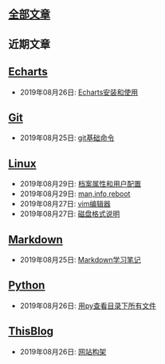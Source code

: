 ## [全部文章](./all_posts.md)  
## 近期文章  
## [Echarts](./source/Echarts/contents.md)  

  * 2019年08月26日: [Echarts安装和使用](./source/Echarts/2019-08-26-Echarts安装和使用.md)  

## [Git](./source/Git/contents.md)  

  * 2019年08月25日: [git基础命令](./source/Git/2019-08-25-git基础命令.md)  

## [Linux](./source/Linux/contents.md)  

  * 2019年08月29日: [档案属性和用户配置](./source/Linux/2019-08-29-档案属性和用户配置.md)  
  * 2019年08月29日: [man,info,reboot](./source/Linux/2019-08-29-man,info,reboot.md)  
  * 2019年08月27日: [vim编辑器](./source/Linux/2019-08-27-vim编辑器.md)  
  * 2019年08月27日: [磁盘格式说明](./source/Linux/2019-08-27-磁盘格式说明.md)  

## [Markdown](./source/Markdown/contents.md)  

  * 2019年08月25日: [Markdown学习笔记](./source/Markdown/2019-08-25-Markdown学习笔记.md)  

## [Python](./source/Python/contents.md)  

  * 2019年08月26日: [用py查看目录下所有文件](./source/Python/2019-08-26-用py查看目录下所有文件.md)  

## [ThisBlog](./source/ThisBlog/contents.md)  

  * 2019年08月26日: [网站构架](./source/ThisBlog/2019-08-26-网站构架.md)  

